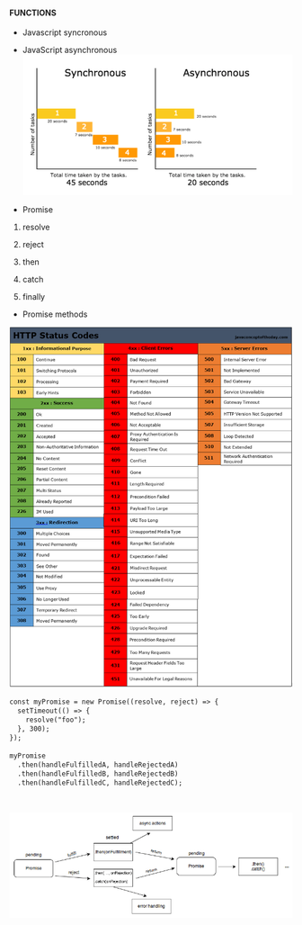 #### FUNCTIONS

- Javascript syncronous
- JavaScript asynchronous
![alt text](image-1.png)

- Promise 

1. resolve
2. reject

1. then 
2. catch
3. finally

- Promise methods

![alt text](image-2.png)


```
const myPromise = new Promise((resolve, reject) => {
  setTimeout(() => {
    resolve("foo");
  }, 300);
});

myPromise
  .then(handleFulfilledA, handleRejectedA)
  .then(handleFulfilledB, handleRejectedB)
  .then(handleFulfilledC, handleRejectedC);



```

![alt text](image.png)
